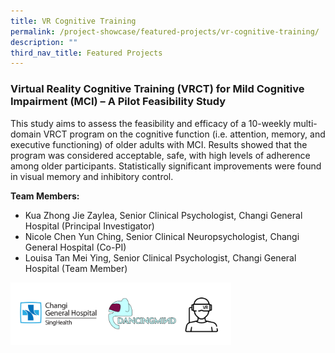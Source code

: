 ```yaml
---
title: VR Cognitive Training
permalink: /project-showcase/featured-projects/vr-cognitive-training/
description: ""
third_nav_title: Featured Projects
---
```

### Virtual Reality Cognitive Training (VRCT) for Mild Cognitive Impairment (MCI) – A Pilot Feasibility Study

This study aims to assess the feasibility and efficacy of a 10-weekly multi-domain VRCT program on the cognitive function (i.e. attention, memory, and executive functioning) of older adults with MCI. Results showed that the program was considered acceptable, safe, with high levels of adherence among older participants. Statistically significant improvements were found in visual memory and inhibitory control.

**Team Members:** <br>
* Kua Zhong Jie Zaylea, Senior Clinical Psychologist, Changi General Hospital (Principal Investigator)
* Nicole Chen Yun Ching, Senior Clinical Neuropsychologist, Changi General Hospital (Co-PI)
* Louisa Tan Mei Ying, Senior Clinical Psychologist, Changi General Hospital (Team Member)

<img style="width:70%" src="/images/Feat%20Proj:%20VR%20Cognitive%20Tng/vr%20cognitive%20training%20logos.png">